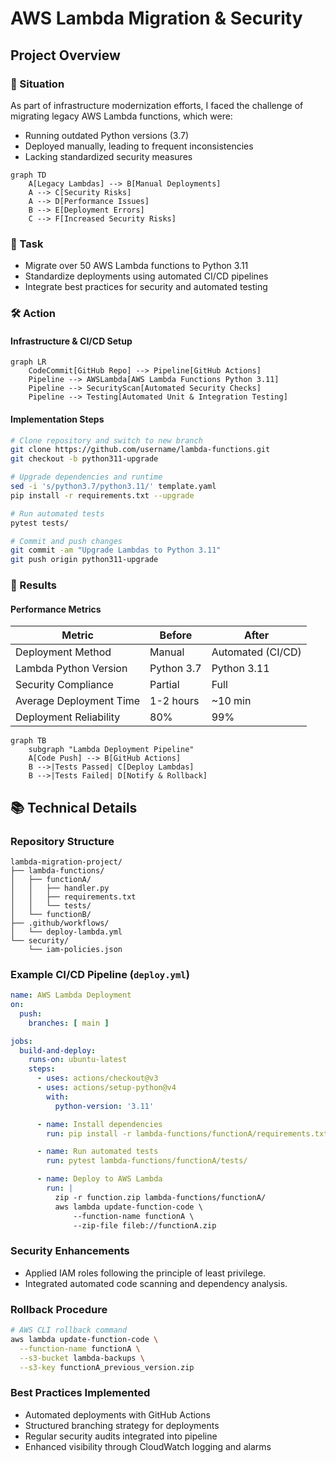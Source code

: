 # AWS Lambda Migration & Security

## Project Overview

### 🚩 Situation
As part of infrastructure modernization efforts, I faced the challenge of migrating legacy AWS Lambda functions, which were:
- Running outdated Python versions (3.7)
- Deployed manually, leading to frequent inconsistencies
- Lacking standardized security measures

```mermaid
graph TD
    A[Legacy Lambdas] --> B[Manual Deployments]
    A --> C[Security Risks]
    A --> D[Performance Issues]
    B --> E[Deployment Errors]
    C --> F[Increased Security Risks]
```

### 🎯 Task
- Migrate over 50 AWS Lambda functions to Python 3.11
- Standardize deployments using automated CI/CD pipelines
- Integrate best practices for security and automated testing

### 🛠️ Action

#### Infrastructure & CI/CD Setup
```mermaid
graph LR
    CodeCommit[GitHub Repo] --> Pipeline[GitHub Actions]
    Pipeline --> AWSLambda[AWS Lambda Functions Python 3.11]
    Pipeline --> SecurityScan[Automated Security Checks]
    Pipeline --> Testing[Automated Unit & Integration Testing]
```

#### Implementation Steps
```bash
# Clone repository and switch to new branch
git clone https://github.com/username/lambda-functions.git
git checkout -b python311-upgrade

# Upgrade dependencies and runtime
sed -i 's/python3.7/python3.11/' template.yaml
pip install -r requirements.txt --upgrade

# Run automated tests
pytest tests/

# Commit and push changes
git commit -am "Upgrade Lambdas to Python 3.11"
git push origin python311-upgrade
```

### 🚀 Results

#### Performance Metrics
| Metric                    | Before        | After          |
|---------------------------|----------------|----------------|
| Deployment Method         | Manual        | Automated (CI/CD) |
| Lambda Python Version     | Python 3.7    | Python 3.11    |
| Security Compliance       | Partial       | Full           |
| Average Deployment Time   | 1-2 hours     | ~10 min        |
| Deployment Reliability    | 80%           | 99%            |

```mermaid
graph TB
    subgraph "Lambda Deployment Pipeline"
    A[Code Push] --> B[GitHub Actions]
    B -->|Tests Passed| C[Deploy Lambdas]
    B -->|Tests Failed| D[Notify & Rollback]
```

## 📚 Technical Details

### Repository Structure
```
lambda-migration-project/
├── lambda-functions/
│   ├── functionA/
│   │   ├── handler.py
│   │   ├── requirements.txt
│   │   └── tests/
│   └── functionB/
├── .github/workflows/
│   └── deploy-lambda.yml
└── security/
    └── iam-policies.json
```

### Example CI/CD Pipeline (`deploy.yml`)
```yaml
name: AWS Lambda Deployment
on:
  push:
    branches: [ main ]

jobs:
  build-and-deploy:
    runs-on: ubuntu-latest
    steps:
      - uses: actions/checkout@v3
      - uses: actions/setup-python@v4
        with:
          python-version: '3.11'

      - name: Install dependencies
        run: pip install -r lambda-functions/functionA/requirements.txt

      - name: Run automated tests
        run: pytest lambda-functions/functionA/tests/

      - name: Deploy to AWS Lambda
        run: |
          zip -r function.zip lambda-functions/functionA/
          aws lambda update-function-code \
              --function-name functionA \
              --zip-file fileb://functionA.zip
```

### Security Enhancements
- Applied IAM roles following the principle of least privilege.
- Integrated automated code scanning and dependency analysis.

### Rollback Procedure
```bash
# AWS CLI rollback command
aws lambda update-function-code \
  --function-name functionA \
  --s3-bucket lambda-backups \
  --s3-key functionA_previous_version.zip
```

### Best Practices Implemented
- Automated deployments with GitHub Actions
- Structured branching strategy for deployments
- Regular security audits integrated into pipeline
- Enhanced visibility through CloudWatch logging and alarms
